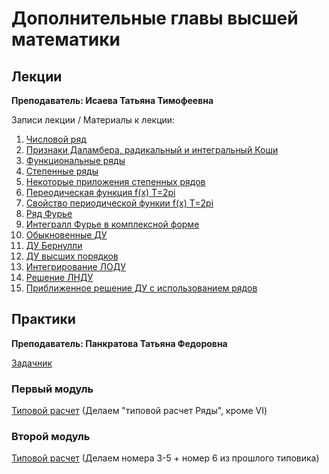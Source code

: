 # Дополнительные главы высшей математики

## Лекции

**Преподаватель: Исаева Татьяна Тимофеевна**

Записи лекции / Материалы к лекции:

1. [Числовой ряд](https://youtu.be/MbRg1tHSesI)
2. [Признаки Даламбера, радикальный и интегральный Коши](https://youtu.be/-CRVyKbM8Y4)
3. [Функциональные ряды](https://youtu.be/GwwUsf8st4c)
4. [Степенные ряды](https://youtu.be/V37RO-3aTow)
5. [Некоторые приложения степенных рядов](https://youtu.be/O6G8x3HIQdo)
6. [Переодическая функция f\(x\) T=2pi](https://youtu.be/h-tQKW7v3qo)
7. [Свойство периодической функии f\(x\) T=2pi](https://youtu.be/kIfvLrPqx2I)
8. [Ряд Фурье](https://youtu.be/9ZGO63ymNoc)
9. [Интегралл Фурье в комплексной форме](https://youtu.be/hpEYtdyzjMc)
10. [Обыкновенные ДУ](https://youtu.be/RFKa4UVDJJk)
11. [ДУ Бернулли](https://youtu.be/1uNVyLtcR0g)
12. [ДУ высших порядков](https://youtu.be/u-cOLhLZKgs)
13. [Интегрирование ЛОДУ](https://youtu.be/fVR8aMBsw-M)
14. [Решение ЛНДУ](https://youtu.be/xNhWg5TzZME)
15. [Приближенное решение ДУ с использованием рядов](https://youtu.be/9iFyjEAhkwg)

## Практики

**Преподаватель: Панкратова Татьяна Федоровна**

[Задачник](https://drive.google.com/file/d/1-EqihpTfL0y6zdUEH0aPykguzkiKWxlg/view)

### Первый модуль

[Типовой расчет](https://drive.google.com/file/d/1LuFsD7bo1E09GaP--6uXxE0aln7AV8KM/view?usp=sharing) \(Делаем "типовой расчет Ряды", кроме VI\)

### Второй модуль

[Типовой расчет](https://drive.google.com/file/d/11n_jwjoDScxV-dFiQWWv9jp0PvF97eZM/view?usp=sharing) \(Делаем номера 3-5 + номер 6 из прошлого типовика\)

